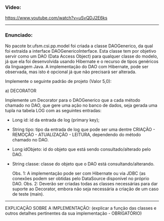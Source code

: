 ### Video:
https://www.youtube.com/watch?v=uSvQDJ2E6ks
___
### Enunciado:
No pacote br.ufsm.csi.pp.model foi criada a classe DAOGenerico, da qual foi extraída a interface
DAOGenericoInterface. Esta classe tem por objetivo servir como um DAO (Data Access Object) para
qualquer classe do modelo, já que ela foi desenvolvida usando Hibernate e o recurso de tipos genéricos
da linguagem Java.
A implementação do DAO com Hibernate, pode ser observada, mas isto é opcional já que não precisará ser alterada.

Implemente o seguinte padrão de projeto (Valor 5,0):

a) DECORATOR

Implemente um Decorator para o DAOGenerico que a cada método chamado no DAO, que gere uma ação no banco de dados, seja
gerada uma tupla na tabela LOG com as seguintes entradas:
- Long id: id da entrada de log (primary key);
- String tipo: tipo da entrada de log que pode ser uma dentre CRIAÇÃO - REMOÇÃO - ATUALIZAÇÃO - LEITURA, dependendo
do método chamado no DAO.
- Long idObjeto: id do objeto que está sendo consultado/alterado pelo DAO.
- String classe: classe do objeto que o DAO está consultando/alterando.

    Obs. 1: A implementação pode ser com Hibernate ou via JDBC (as conexões podem ser obtidas pelo DataSource disponível no
        próprio DAO.
    Obs. 2: Deverão ser criadas todas as classes necessárias para dar suporte ao Decorator, embora não seja necessária
        a criação de um caso de teste (main).

___
EXPLICAÇÃO SOBRE A IMPLEMENTAÇÃO: (explicar a função das classes
e outros detalhes pertinentes da sua implementação - OBRIGATÓRIO)

